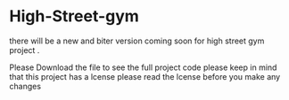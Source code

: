 # High-Street-gym
 there will be a new  and biter version  coming soon  for high street gym project . 
 
 Please   Download  the  file to see the  full project code 
  please  keep  in mind  that  this project  has a lcense  please   read the lcense before  you make any changes 

    
